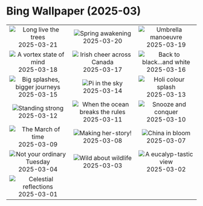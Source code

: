 # Bing Wallpaper (2025-03)

|  |  |  |
|:---:|:---:|:---:|
| ![](https://www.bing.com/th?id=OHR.DanumValley_EN-CA7821707669_400x240.jpg "Long live the trees") 2025-03-21 | ![](https://www.bing.com/th?id=OHR.SpringDaffodils_EN-CA0307251313_400x240.jpg "Spring awakening") 2025-03-20 | ![](https://www.bing.com/th?id=OHR.BlackHeron_EN-CA0146794297_400x240.jpg "Umbrella manoeuvre") 2025-03-19 |
| ![](https://www.bing.com/th?id=OHR.SedonaSpring_EN-CA0725253888_400x240.jpg "A vortex state of mind") 2025-03-18 | ![](https://www.bing.com/th?id=OHR.BeckettBridge_EN-CA5658772029_400x240.jpg "Irish cheer across Canada") 2025-03-17 | ![](https://www.bing.com/th?id=OHR.PandaSnow_EN-CA0601748068_400x240.jpg "Back to black...and white") 2025-03-16 |
| ![](https://www.bing.com/th?id=OHR.WhaleFestival_EN-CA5433600142_400x240.jpg "Big splashes, bigger journeys") 2025-03-15 | ![](https://www.bing.com/th?id=OHR.BasqueDolmen_EN-CA3900622159_400x240.jpg "Pi in the sky") 2025-03-14 | ![](https://www.bing.com/th?id=OHR.HoliColors_EN-CA2415049619_400x240.jpg "Holi colour splash") 2025-03-13 |
| ![](https://www.bing.com/th?id=OHR.ChateauLoire_EN-CA0574990626_400x240.jpg "Standing strong") 2025-03-12 | ![](https://www.bing.com/th?id=OHR.NusaPenida_EN-CA1409655767_400x240.jpg "When the ocean breaks the rules") 2025-03-11 | ![](https://www.bing.com/th?id=OHR.NappingLion_EN-CA3810904692_400x240.jpg "Snooze and conquer") 2025-03-10 |
| ![](https://www.bing.com/th?id=OHR.ItalyClock_EN-CA0044429164_400x240.jpg "The March of time") 2025-03-09 | ![](https://www.bing.com/th?id=OHR.FearlessWomen_EN-CA9880136828_400x240.jpg "Making her-story!") 2025-03-08 | ![](https://www.bing.com/th?id=OHR.PlumBlossom_EN-CA9667491704_400x240.jpg "China in bloom") 2025-03-07 |
| ![](https://www.bing.com/th?id=OHR.MardiGrasJackson_EN-CA9265935084_400x240.jpg "Not your ordinary Tuesday") 2025-03-04 | ![](https://www.bing.com/th?id=OHR.HornbillPair_EN-CA9068536722_400x240.jpg "Wild about wildlife") 2025-03-03 | ![](https://www.bing.com/th?id=OHR.EucalyptusForest_EN-CA8770630646_400x240.jpg "A eucalyp-tastic view") 2025-03-02 |
| ![](https://www.bing.com/th?id=OHR.MaligneLakeJasper_EN-CA0802451019_400x240.jpg "Celestial reflections") 2025-03-01 |  |  |

